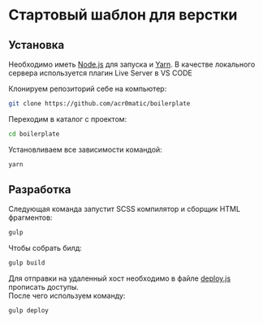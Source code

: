 # Стартовый шаблон для верстки
## Установка

Необходимо иметь [Node.js](https://nodejs.org/) для запуска и [Yarn](https://yarnpkg.com/).
В качестве локального сервера используется плагин Live Server в VS CODE

Клонируем репозиторий себе на компьютер:
```sh
git clone https://github.com/acr0matic/boilerplate
```

Переходим в каталог с проектом:
```sh
cd boilerplate
```

Установливаем все зависимости командой:
```sh
yarn
```

## Разработка

Следующая команда запустит SCSS компилятор и сборщик HTML фрагментов:
```sh
gulp
```

Чтобы собрать билд:
```sh
gulp build
```

Для отправки на удаленный хост необходимо в файле [deploy.js](gulp_tasks/deploy.js) прописать доступы.\
После чего используем команду:

```sh
gulp deploy
```
